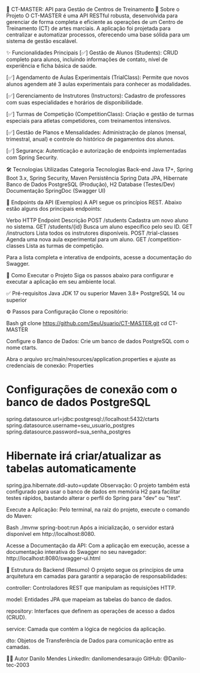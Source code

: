 🥋 CT-MASTER: API para Gestão de Centros de Treinamento
📄 Sobre o Projeto
O CT-MASTER é uma API RESTful robusta, desenvolvida para gerenciar de forma completa e eficiente as operações de um Centro de Treinamento (CT) de artes marciais. A aplicação foi projetada para centralizar e automatizar processos, oferecendo uma base sólida para um sistema de gestão escalável.

✨ Funcionalidades Principais
[✅] Gestão de Alunos (Students): CRUD completo para alunos, incluindo informações de contato, nível de experiência e ficha básica de saúde.

[✅] Agendamento de Aulas Experimentais (TrialClass): Permite que novos alunos agendem até 3 aulas experimentais para conhecer as modalidades.

[✅] Gerenciamento de Instrutores (Instructors): Cadastro de professores com suas especialidades e horários de disponibilidade.

[✅] Turmas de Competição (CompetitionClass): Criação e gestão de turmas especiais para atletas competidores, com treinamentos intensivos.

[✅] Gestão de Planos e Mensalidades: Administração de planos (mensal, trimestral, anual) e controle do histórico de pagamentos dos alunos.

[✅] Segurança: Autenticação e autorização de endpoints implementadas com Spring Security.

🛠️ Tecnologias Utilizadas
Categoria	Tecnologias
Back-end	Java 17+, Spring Boot 3.x, Spring Security, Maven
Persistência	Spring Data JPA, Hibernate
Banco de Dados	PostgreSQL (Produção), H2 Database (Testes/Dev)
Documentação	SpringDoc (Swagger UI)


🔌 Endpoints da API (Exemplos)
A API segue os princípios REST. Abaixo estão alguns dos principais endpoints:

Verbo HTTP	Endpoint	Descrição
POST	/students	Cadastra um novo aluno no sistema.
GET	/students/{id}	Busca um aluno específico pelo seu ID.
GET	/instructors	Lista todos os instrutores disponíveis.
POST	/trial-classes	Agenda uma nova aula experimental para um aluno.
GET	/competition-classes	Lista as turmas de competição.

Para a lista completa e interativa de endpoints, acesse a documentação do Swagger.

🚀 Como Executar o Projeto
Siga os passos abaixo para configurar e executar a aplicação em seu ambiente local.

✅ Pré-requisitos
Java JDK 17 ou superior
Maven 3.8+
PostgreSQL 14 ou superior

⚙️ Passos para Configuração
Clone o repositório:

Bash
git clone https://github.com/SeuUsuario/CT-MASTER.git
cd CT-MASTER

Configure o Banco de Dados:
Crie um banco de dados PostgreSQL com o nome ctarts.

Abra o arquivo src/main/resources/application.properties e ajuste as credenciais de conexão:
Properties
# Configurações de conexão com o banco de dados PostgreSQL
spring.datasource.url=jdbc:postgresql://localhost:5432/ctarts
spring.datasource.username=seu_usuario_postgres
spring.datasource.password=sua_senha_postgres

# Hibernate irá criar/atualizar as tabelas automaticamente
spring.jpa.hibernate.ddl-auto=update
Observação: O projeto também está configurado para usar o banco de dados em memória H2 para facilitar testes rápidos, bastando alterar o perfil do Spring para "dev" ou "test".

Execute a Aplicação:
Pelo terminal, na raiz do projeto, execute o comando do Maven:

Bash
./mvnw spring-boot:run
Após a inicialização, o servidor estará disponível em http://localhost:8080.

Acesse a Documentação da API:
Com a aplicação em execução, acesse a documentação interativa do Swagger no seu navegador:
http://localhost:8080/swagger-ui.html

📂 Estrutura do Backend (Resumo)
O projeto segue os princípios de uma arquitetura em camadas para garantir a separação de responsabilidades:

controller: Controladores REST que manipulam as requisições HTTP.

model: Entidades JPA que mapeiam as tabelas do banco de dados.

repository: Interfaces que definem as operações de acesso a dados (CRUD).

service: Camada que contém a lógica de negócios da aplicação.

dto: Objetos de Transferência de Dados para comunicação entre as camadas.

👨‍💻 Autor
Danilo Mendes
LinkedIn: danilomendesaraujo
GitHub: @Danilo-tec-2003
